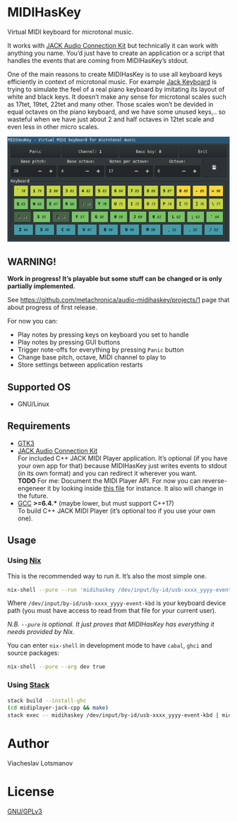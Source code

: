 # MIDIHasKey

Virtual MIDI keyboard for microtonal music.

It works with [JACK Audio Connection Kit](http://jackaudio.org/) but technically it can work with
anything you name. You’d just have to create an application or a script that handles the events that
are coming from MIDIHasKey’s stdout.

One of the main reasons to create MIDIHasKey is to use all keyboard keys efficiently in context of
microtonal music.  For example [Jack Keyboard](http://jack-keyboard.sourceforge.net/) is trying to
simulate the feel of a real piano keyboard by imitating its layout of white and black keys. It
doesn’t make any sense for microtonal scales such as 17tet, 19tet, 22tet and many other. Those
scales won’t be devided in equal octaves on the piano keyboard, and we have some unused keys,‥ so
wasteful when we have just about 2 and half octaves in 12tet scale and even less in other micro
scales.

![Screenshot](./artwork/readme-screenshot.png)

## WARNING!

**Work in progress! It’s playable but some stuff can be changed or is only partially implemented.**

See https://github.com/metachronica/audio-midihaskey/projects/1 page that about progress of first
release.

For now you can:
* Play notes by pressing keys on keyboard you set to handle
* Play notes by pressing GUI buttons
* Trigger note-offs for everything by pressing `Panic` button
* Change base pitch, octave, MIDI channel to play to
* Store settings between application restarts

## Supported OS

* GNU/Linux

## Requirements

* [GTK3](https://www.gtk.org/)
* [JACK Audio Connection Kit](http://jackaudio.org/)  
  For included C++ JACK MIDI Player application. It’s optional (if you have your own app for that)
  because MIDIHasKey just writes events to stdout (in its own format) and you can redirect it
  wherever you want.  
  **TODO** For me: Document the MIDI Player API. For now you can reverse-engeneer it by looking
  inside [this file](./midiplayer-jack-cpp/src/main.c++) for instance. It also will change in the
  future.
* [GCC](https://gcc.gnu.org/) __>=6.4.*__ (maybe lower, but must support C++17)  
  To build C++ JACK MIDI Player (it’s optional too if you use your own one).

## Usage

### Using [Nix](https://nixos.org/nix/)

This is the recommended way to run it. It’s also the most simple one.

``` sh
nix-shell --pure --run 'midihaskey /dev/input/by-id/usb-xxxx_yyyy-event-kbd | midiplayer-jack-cpp'
```

Where `/dev/input/by-id/usb-xxxx_yyyy-event-kbd` is your keyboard device path
(you must have access to read from that file for your current user).

*N.B. `--pure` is optional. It just proves that MIDIHasKey has everything it needs provided by Nix.*

You can enter `nix-shell` in development mode to have `cabal`, `ghci` and source packages:

``` sh
nix-shell --pure --arg dev true
```

### Using [Stack](https://haskellstack.org)

``` sh
stack build --install-ghc
(cd midiplayer-jack-cpp && make)
stack exec -- midihaskey /dev/input/by-id/usb-xxxx_yyyy-event-kbd | midiplayer-jack-cpp/build/midiplayer-jack-cpp
```

# Author

Viacheslav Lotsmanov

# License

[GNU/GPLv3](LICENSE)
